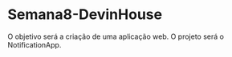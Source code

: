 # Semana8-DevinHouse
O objetivo será a criação de uma aplicação web. O projeto será o NotificationApp.
